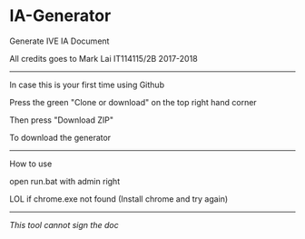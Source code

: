 # IA-Generator

Generate IVE IA Document

All credits goes to Mark Lai IT114115/2B 2017-2018

********************************************************************
In case this is your first time using Github

Press the green "Clone or download" on the top right hand corner

Then press "Download ZIP"

To download the generator
********************************************************************
How to use 

open run.bat with admin right

LOL if chrome.exe not found (Install chrome and try again)
********************************************************************

*This tool cannot sign the doc*

